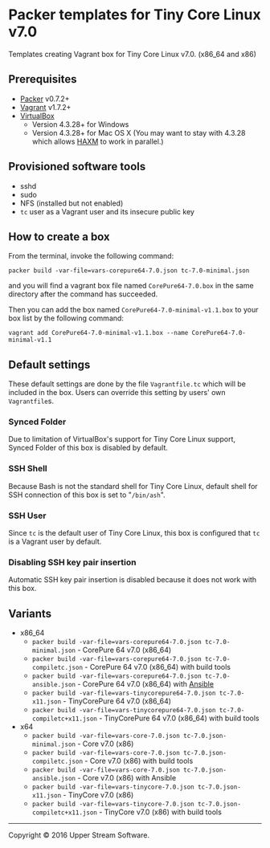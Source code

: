 # Packer templates for Tiny Core Linux v7.0

Templates creating Vagrant box for Tiny Core Linux v7.0. (x86_64 and x86)

## Prerequisites

* [Packer] v0.7.2+
* [Vagrant] v1.7.2+
* [VirtualBox]
	* Version 4.3.28+ for Windows
	* Version 4.3.28+ for Mac OS X (You may want to stay with 4.3.28 which allows [HAXM] to work in parallel.)

[Packer]: https://www.packer.io/ "Packer by HashiCorp"
[Vagrant]: https://www.vagrantup.com/ "Vagrant"
[VirtualBox]: https://www.virtualbox.org/ "Oracle VM VirtualBox"
[HAXM]: https://software.intel.com/en-us/android/articles/intel-hardware-accelerated-execution-manager
        "Intel&reg; Hardware Accelerated Execution Manager"

## Provisioned software tools

* sshd
* sudo
* NFS (installed but not enabled)
* `tc` user as a Vagrant user and its insecure public key

## How to create a box

From the terminal, invoke the following command:

	packer build -var-file=vars-corepure64-7.0.json tc-7.0-minimal.json

and you will find a vagrant box file named `CorePure64-7.0.box`
in the same directory after the command has succeeded.

Then you can add the box named `CorePure64-7.0-minimal-v1.1.box` to your box list
by the following command:

	vagrant add CorePure64-7.0-minimal-v1.1.box --name CorePure64-7.0-minimal-v1.1

## Default settings

These default settings are done by the file `Vagrantfile.tc` which will be included in the box.
Users can override this setting by users' own `Vagrantfile`s.

### Synced Folder

Due to limitation of VirtualBox's support for Tiny Core Linux support, Synced Folder of this box is disabled by default.

### SSH Shell

Because Bash is not the standard shell for Tiny Core Linux, default shell for SSH connection of this box
is set to "`/bin/ash`".

### SSH User

Since `tc` is the default user of Tiny Core Linux, this box is configured that `tc` is a Vagrant user by default.

### Disabling SSH key pair insertion

Automatic SSH key pair insertion is disabled because it does not work with this box. 

## Variants

* x86_64
    * `packer build -var-file=vars-corepure64-7.0.json tc-7.0-minimal.json` - CorePure 64 v7.0 (x86_64)
    * `packer build -var-file=vars-corepure64-7.0.json tc-7.0-compiletc.json` - CorePure 64 v7.0 (x86_64) with build tools
    * `packer build -var-file=vars-corepure64-7.0.json tc-7.0-ansible.json` - CorePure 64 v7.0 (x86_64) with [Ansible]
    * `packer build -var-file=vars-tinycorepure64-7.0.json tc-7.0-x11.json` - TinyCorePure 64 v7.0 (x86_64)
    * `packer build -var-file=vars-tinycorepure64-7.0.json tc-7.0-compiletc+x11.json` - TinyCorePure 64 v7.0 (x86_64) with build tools
* x64
    * `packer build -var-file=vars-core-7.0.json tc-7.0.json-minimal.json` - Core v7.0 (x86)
    * `packer build -var-file=vars-core-7.0.json tc-7.0.json-compiletc.json` - Core v7.0 (x86) with build tools
    * `packer build -var-file=vars-core-7.0.json tc-7.0.json-ansible.json` - Core v7.0 (x86) with Ansible
    * `packer build -var-file=vars-tinycore-7.0.json tc-7.0.json-x11.json` - TinyCore v7.0 (x86)
    * `packer build -var-file=vars-tinycore-7.0.json tc-7.0.json-compiletc+x11.json` - TinyCore v7.0 (x86) with build tools

[Ansible]: https://www.ansible.com/ "Ansible is Simple IT Automation"

- - -

Copyright &copy; 2016 Upper Stream Software.
